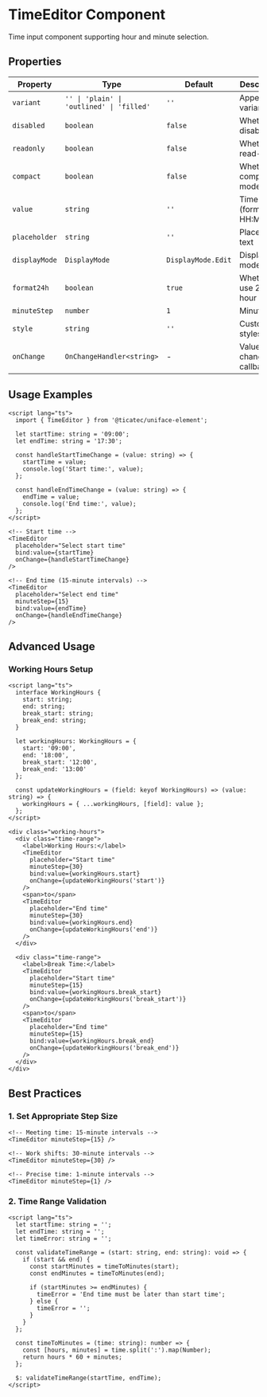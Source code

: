 # TimeEditor Component

Time input component supporting hour and minute selection.

## Properties

| Property | Type | Default | Description |
|----------|------|---------|-------------|
| `variant` | `'' \| 'plain' \| 'outlined' \| 'filled'` | `''` | Appearance variant |
| `disabled` | `boolean` | `false` | Whether disabled |
| `readonly` | `boolean` | `false` | Whether read-only |
| `compact` | `boolean` | `false` | Whether compact mode |
| `value` | `string` | `''` | Time value (format: HH:MM) |
| `placeholder` | `string` | `''` | Placeholder text |
| `displayMode` | `DisplayMode` | `DisplayMode.Edit` | Display mode |
| `format24h` | `boolean` | `true` | Whether to use 24-hour format |
| `minuteStep` | `number` | `1` | Minute step |
| `style` | `string` | `''` | Custom styles |
| `onChange` | `OnChangeHandler<string>` | - | Value change callback |

## Usage Examples

```svelte
<script lang="ts">
  import { TimeEditor } from '@ticatec/uniface-element';
  
  let startTime: string = '09:00';
  let endTime: string = '17:30';
  
  const handleStartTimeChange = (value: string) => {
    startTime = value;
    console.log('Start time:', value);
  };
  
  const handleEndTimeChange = (value: string) => {
    endTime = value;
    console.log('End time:', value);
  };
</script>

<!-- Start time -->
<TimeEditor 
  placeholder="Select start time"
  bind:value={startTime}
  onChange={handleStartTimeChange}
/>

<!-- End time (15-minute intervals) -->
<TimeEditor 
  placeholder="Select end time"
  minuteStep={15}
  bind:value={endTime}
  onChange={handleEndTimeChange}
/>
```

## Advanced Usage

### Working Hours Setup
```svelte
<script lang="ts">
  interface WorkingHours {
    start: string;
    end: string;
    break_start: string;
    break_end: string;
  }
  
  let workingHours: WorkingHours = {
    start: '09:00',
    end: '18:00',
    break_start: '12:00',
    break_end: '13:00'
  };
  
  const updateWorkingHours = (field: keyof WorkingHours) => (value: string) => {
    workingHours = { ...workingHours, [field]: value };
  };
</script>

<div class="working-hours">
  <div class="time-range">
    <label>Working Hours:</label>
    <TimeEditor 
      placeholder="Start time"
      minuteStep={30}
      bind:value={workingHours.start}
      onChange={updateWorkingHours('start')}
    />
    <span>to</span>
    <TimeEditor 
      placeholder="End time"
      minuteStep={30}
      bind:value={workingHours.end}
      onChange={updateWorkingHours('end')}
    />
  </div>
  
  <div class="time-range">
    <label>Break Time:</label>
    <TimeEditor 
      placeholder="Start time"
      minuteStep={15}
      bind:value={workingHours.break_start}
      onChange={updateWorkingHours('break_start')}
    />
    <span>to</span>
    <TimeEditor 
      placeholder="End time"
      minuteStep={15}
      bind:value={workingHours.break_end}
      onChange={updateWorkingHours('break_end')}
    />
  </div>
</div>
```

## Best Practices

### 1. Set Appropriate Step Size
```svelte
<!-- Meeting time: 15-minute intervals -->
<TimeEditor minuteStep={15} />

<!-- Work shifts: 30-minute intervals -->
<TimeEditor minuteStep={30} />

<!-- Precise time: 1-minute intervals -->
<TimeEditor minuteStep={1} />
```

### 2. Time Range Validation
```svelte
<script lang="ts">
  let startTime: string = '';
  let endTime: string = '';
  let timeError: string = '';
  
  const validateTimeRange = (start: string, end: string): void => {
    if (start && end) {
      const startMinutes = timeToMinutes(start);
      const endMinutes = timeToMinutes(end);
      
      if (startMinutes >= endMinutes) {
        timeError = 'End time must be later than start time';
      } else {
        timeError = '';
      }
    }
  };
  
  const timeToMinutes = (time: string): number => {
    const [hours, minutes] = time.split(':').map(Number);
    return hours * 60 + minutes;
  };
  
  $: validateTimeRange(startTime, endTime);
</script>
```